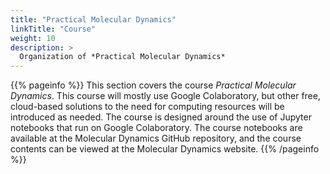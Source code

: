 ```yaml
---
title: "Practical Molecular Dynamics"
linkTitle: "Course"
weight: 10
description: >
  Organization of *Practical Molecular Dynamics*
---
```


{{% pageinfo %}}
This section covers the course *Practical Molecular Dynamics*. This course will mostly use Google Colaboratory, but other free, cloud-based solutions to the need for computing resources will be introduced as needed. The course is designed around the use of Jupyter notebooks that run on Google Colaboratory. The course notebooks are available at the Molecular Dynamics GitHub repository, and the course contents can be viewed at the Molecular Dynamics website.
{{% /pageinfo %}}
